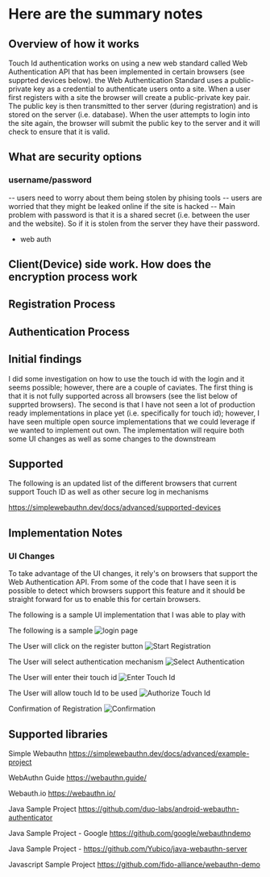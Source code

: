 # Here are the summary notes
## Overview of how it works
Touch Id authentication works on using a new web standard called Web Authentication API that has been implemented in certain browsers (see supprted devices below).  the Web Authentication Standard uses a public-private key as a credential to authenticate users onto a site.  When a user first registers with a site the browser will create a public-private key pair.  The public key is then transmitted to ther server (during registration) and is stored on the server (i.e. database).  When the user attempts to login into the site again, the browser will submit the public key to the server and it will check to ensure that it is valid.   

## What are security options
### username/password

-- users need to worry about them being stolen by phising tools
-- users are worried that they might be leaked online if the site is hacked
-- Main problem with password is that it is a shared secret (i.e. between the user and the website).  So if it is stolen from the server they have their password. 

- web auth

## Client(Device) side work.  How does the encryption process work

## Registration Process

## Authentication Process

## Initial findings
I did some investigation on how to use the touch id with the login and it seems possible; however, there are a couple of caviates.  The first thing is that it is not fully supported across all browsers (see the list below of supprted browsers).  The second is that I have not seen a lot of production ready implementations in place yet (i.e. specifically for touch id); however, I have seen multiple open source implementations that we could leverage if we wanted to implement out own.  The implementation will require both some UI changes as well as some changes to the downstream

## Supported 
The following is an updated list of the different browsers that current support Touch ID as well as other secure log in mechanisms

https://simplewebauthn.dev/docs/advanced/supported-devices

## Implementation Notes

### UI Changes
To take advantage of the UI changes, it rely's on browsers that support the Web Authentication API.  From some of the code that I have seen it is possible to detect which browsers support this feature and it should be straight forward for us to enable this for certain browsers.

The following is a sample UI implementation that I was able to play with

The following is a sample ![login page](./images/registration/home.png)

The User will click on the register button
![Start Registration](./images/registration/2-register.png)

The User will select authentication mechanism
![Select Authentication](./images/registration/3-select-touch-id.png)

The User will enter their touch id
![Enter Touch Id](./images/registration/4-display-selection.png)

The User will allow touch Id to be used
![Authorize Touch Id](./images/registration/5-allow-touch-id.png)

Confirmation of Registration
![Confirmation](./images/registration/6-confirmation.png)

## Supported libraries

Simple Webauthn
https://simplewebauthn.dev/docs/advanced/example-project

WebAuthn Guide
https://webauthn.guide/

Webauth.io
https://webauthn.io/

Java Sample Project
https://github.com/duo-labs/android-webauthn-authenticator

Java Sample Project - Google
https://github.com/google/webauthndemo

Java Sample Project - 
https://github.com/Yubico/java-webauthn-server

Javascript Sample Project
https://github.com/fido-alliance/webauthn-demo
